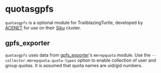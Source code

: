 # quotasgpfs

`quotasgpfs` is a optional module for TrailblazingTurtle, developed by [ACENET](https://www.ace-net.ca) for use on their [Siku](https://wiki.ace-net.ca/wiki/Siku) cluster.


## gpfs_exporter

`quotasgpfs` uses data from [gpfs_exporter](https://github.com/treydock/gpfs_exporter)'s `mmrepquota` module. Use the `--collector.mmrepquota.quota-types` option to enable collection of user and group quotas. It is assumed that quota names are uid/gid numbers.